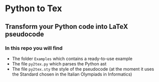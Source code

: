 # Python to Tex

## Transform your Python code into LaTeX pseudocode

### In this repo you will find
* The folder ```Examples``` which contains a ready-to-use example
* The file ```py2tex.py``` which parses the Python ast
* The file ```py2tex.sty``` the style of the pseudocode (at the moment it uses the Standard chosen in the Italian Olympiads in Informatics)
